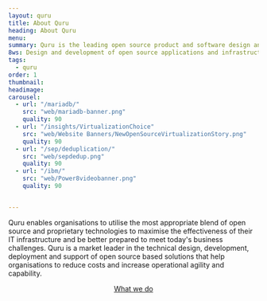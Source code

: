 ```yaml
---
layout: quru
title: About Quru
heading: About Quru
menu:
summary: Quru is the leading open source product and software design and development team in Europe
8ws: Design and development of open source applications and infrastructure
tags:
  - quru
order: 1
thumbnail:
headimage:
carousel:
  - url: "/mariadb/"
    src: "web/mariadb-banner.png"
    quality: 90
  - url: "/insights/VirtualizationChoice"
    src: "web/Website Banners/NewOpenSourceVirtualizationStory.png"
    quality: 90
  - url: "/sep/deduplication/"
    src: "web/sepdedup.png"
    quality: 90
  - url: "/ibm/"
    src: "web/Power8videobanner.png"
    quality: 90


---
```


Quru enables organisations to utilise the most appropriate blend of open source and proprietary technologies to maximise the effectiveness of their IT infrastructure and be better prepared to meet today's business challenges. Quru is a market leader in the technical design, development, deployment and support of open source based solutions that help organisations to reduce costs and increase operational agility and capability.

<center><a href="/whatwedo/" class="button">What we do</a></center>
